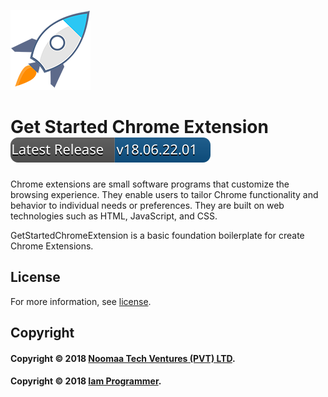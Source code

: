 ![Get Started Chrome Extension](Documents/Logos/GetStartedIcon_128x128.png)

# Get Started Chrome Extension [![Current Version](Documents/Latest_Release_v18.06.22.01.svg)](https://github.com/noomaa/GetStartedChromeExtension/releases)
Chrome extensions are small software programs that customize the browsing experience. They enable users to tailor Chrome functionality and behavior to individual needs or preferences. They are built on web technologies such as HTML, JavaScript, and CSS. 

GetStartedChromeExtension is a basic foundation boilerplate for create Chrome Extensions.

## License
For more information, see [license](LICENSE.md).

## Copyright

#### Copyright © 2018 [Noomaa Tech Ventures (PVT) LTD](https://www.noomaa.lk).

#### Copyright © 2018 [Iam Programmer](https://www.iamprogrammer.lk).